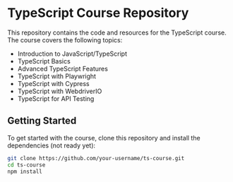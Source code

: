 # TypeScript Course Repository

This repository contains the code and resources for the TypeScript course. The course covers the following topics:

- Introduction to JavaScript/TypeScript
- TypeScript Basics
- Advanced TypeScript Features
- TypeScript with Playwright
- TypeScript with Cypress
- TypeScript with WebdriverIO
- TypeScript for API Testing

## Getting Started

To get started with the course, clone this repository and install the dependencies (not ready yet):

```bash
git clone https://github.com/your-username/ts-course.git
cd ts-course
npm install
```
